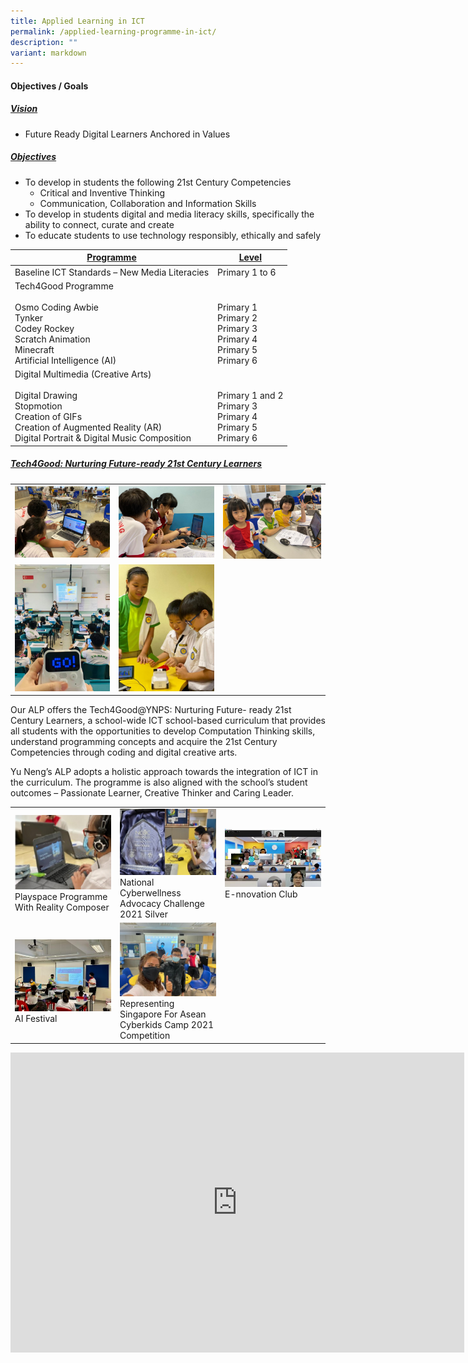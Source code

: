 ```yaml
---
title: Applied Learning in ICT
permalink: /applied-learning-programme-in-ict/
description: ""
variant: markdown
---
```

#### Objectives / Goals

<h5><u>Vision</u></h5>

* Future Ready Digital Learners Anchored in Values

<h5><u>Objectives</u></h5>

*   To develop in students the following 21st&nbsp;Century Competencies
    *   Critical and Inventive Thinking
    *   Communication, Collaboration and Information Skills
*   To develop in students digital and media literacy skills, specifically the ability to connect, curate and create
*   To educate students to use technology responsibly, ethically and safely

| <u>Programme</u>  | <u>Level</u> |
|---|---|
| Baseline ICT Standards –  New Media Literacies | Primary 1 to 6 |
| Tech4Good Programme<br><br>Osmo Coding Awbie<br>Tynker<br>Codey Rockey<br>Scratch Animation<br>Minecraft<br>Artificial Intelligence (AI) | <br><br>Primary 1<br>Primary 2<br>Primary 3<br>Primary 4<br>Primary 5<br>Primary 6 |
| Digital Multimedia (Creative Arts)<br><br>Digital Drawing<br>Stopmotion<br>Creation of GIFs<br>Creation of Augmented Reality (AR)<br>Digital Portrait &amp; Digital Music Composition | <br><br>Primary 1 and 2<br>Primary 3<br>Primary 4<br>Primary 5<br>Primary 6 |

<h5><u>Tech4Good: Nurturing Future-ready 21st Century Learners</u></h5>

<table>
	<tbody><tr>
		<td width="33%">
			<img src="/images/scratch3.jpg">
		</td>
		<td width="33%">
			<img src="/images/scratch2.jpg">
		</td>
		<td>
			<img src="/images/scratch1.jpg">
		</td>
	</tr>
	<tr>
		<td>
			<img src="/images/codeyrocky2.jpg">
		</td>
		<td>
			<img src="/images/1-768x1024.jpg">
		</td>
	</tr>
</tbody></table>

Our ALP offers the Tech4Good@YNPS: Nurturing Future- ready 21st Century Learners, a school-wide ICT school-based curriculum that provides all students with the opportunities to develop Computation Thinking skills, understand programming concepts and acquire the 21st Century Competencies through coding and digital creative arts.

Yu Neng’s ALP adopts a holistic approach towards the integration of ICT in the curriculum. The programme is also aligned with the school’s student outcomes – Passionate Learner, Creative Thinker and Caring Leader.

<table>
	<tbody><tr>
		<td width="33%">
			<img src="/images/Playspace-Programme-with-Reality-Composer-300x231.png"><br>Playspace Programme With Reality Composer
		</td>
		<td width="33%">
			<img src="/images/National-CyberWellness-Advocacy-Challenge-2021-Silver-300x206.png"><br>National Cyberwellness Advocacy Challenge 2021 Silver
		</td>
		<td width="33%">
			<img src="/images/0d2447a2-ebfb-41b3-9f8a-defd6a6f32d3-1-300x182.jpg"><br>E-nnovation Club
		</td>
	</tr>
	<tr>
		<td>
			<img src="/images/695d074f-bccd-4c17-9d3c-88bfe6dfec5a-300x225.jpg"><br>AI Festival
		</td>
		<td>
			<img src="/images/Representing-Singapore-for-ASEAN-CyberKids-Camp-2021-Competition-300x231.png"><br>Representing Singapore For Asean Cyberkids Camp 2021 Competition
		</td>
	</tr>
</tbody></table>

<iframe width="726" height="480" src="https://www.youtube.com/embed/XIDLeSyTdZs" title="Happenings@Yu Neng Primary" frameborder="0" allow="accelerometer; autoplay; clipboard-write; encrypted-media; gyroscope; picture-in-picture" allowfullscreen=""></iframe>